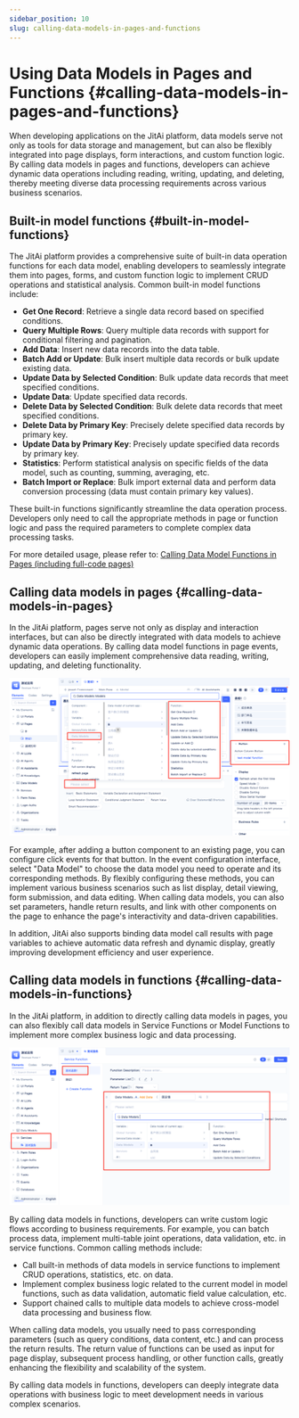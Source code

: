```yaml
---
sidebar_position: 10
slug: calling-data-models-in-pages-and-functions
---
```


# Using Data Models in Pages and Functions {#calling-data-models-in-pages-and-functions}

When developing applications on the JitAi platform, data models serve not only as tools for data storage and management, but can also be flexibly integrated into page displays, form interactions, and custom function logic. By calling data models in pages and functions, developers can achieve dynamic data operations including reading, writing, updating, and deleting, thereby meeting diverse data processing requirements across various business scenarios.

## Built-in model functions {#built-in-model-functions}

The JitAi platform provides a comprehensive suite of built-in data operation functions for each data model, enabling developers to seamlessly integrate them into pages, forms, and custom function logic to implement CRUD operations and statistical analysis. Common built-in model functions include:

- **Get One Record**: Retrieve a single data record based on specified conditions.
- **Query Multiple Rows**: Query multiple data records with support for conditional filtering and pagination.
- **Add Data**: Insert new data records into the data table.
- **Batch Add or Update**: Bulk insert multiple data records or bulk update existing data.
- **Update Data by Selected Condition**: Bulk update data records that meet specified conditions.
- **Update Data**: Update specified data records.
- **Delete Data by Selected Condition**: Bulk delete data records that meet specified conditions.
- **Delete Data by Primary Key**: Precisely delete specified data records by primary key.
- **Update Data by Primary Key**: Precisely update specified data records by primary key.
- **Statistics**: Perform statistical analysis on specific fields of the data model, such as counting, summing, averaging, etc.
- **Batch Import or Replace**: Bulk import external data and perform data conversion processing (data must contain primary key values).

These built-in functions significantly streamline the data operation process. Developers only need to call the appropriate methods in page or function logic and pass the required parameters to complete complex data processing tasks.

For more detailed usage, please refer to: [Calling Data Model Functions in Pages (including full-code pages)](../calling-business-elements-in-pages/calling-data-model-functions-in-pages.md)

## Calling data models in pages {#calling-data-models-in-pages}

In the JitAi platform, pages serve not only as display and interaction interfaces, but can also be directly integrated with data models to achieve dynamic data operations. By calling data model functions in page events, developers can easily implement comprehensive data reading, writing, updating, and deleting functionality.

![Page Using Data Model](./img/page-use-model.png "Page Using Data Model")

For example, after adding a button component to an existing page, you can configure click events for that button. In the event configuration interface, select "Data Model" to choose the data model you need to operate and its corresponding methods. By flexibly configuring these methods, you can implement various business scenarios such as list display, detail viewing, form submission, and data editing. When calling data models, you can also set parameters, handle return results, and link with other components on the page to enhance the page's interactivity and data-driven capabilities.

In addition, JitAi also supports binding data model call results with page variables to achieve automatic data refresh and dynamic display, greatly improving development efficiency and user experience.

## Calling data models in functions {#calling-data-models-in-functions}

In the JitAi platform, in addition to directly calling data models in pages, you can also flexibly call data models in Service Functions or Model Functions to implement more complex business logic and data processing.

![Function Using Data Model](./img/func-use-model.png "Function Using Data Model")

By calling data models in functions, developers can write custom logic flows according to business requirements. For example, you can batch process data, implement multi-table joint operations, data validation, etc. in service functions. Common calling methods include:

- Call built-in methods of data models in service functions to implement CRUD operations, statistics, etc. on data.
- Implement complex business logic related to the current model in model functions, such as data validation, automatic field value calculation, etc.
- Support chained calls to multiple data models to achieve cross-model data processing and business flow.

When calling data models, you usually need to pass corresponding parameters (such as query conditions, data content, etc.) and can process the return results. The return value of functions can be used as input for page display, subsequent process handling, or other function calls, greatly enhancing the flexibility and scalability of the system.

By calling data models in functions, developers can deeply integrate data operations with business logic to meet development needs in various complex scenarios.